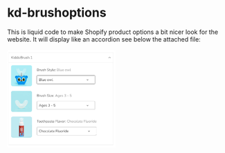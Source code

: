 # kd-brushoptions
This is liquid code to make Shopify product options a bit nicer look for the website.
It will display like an accordion see below the attached file:<br><br>
<img src="https://github.com/rushomrong/kd-brushoptions/blob/main/Options.PNG" width="250" height="auto"/>
